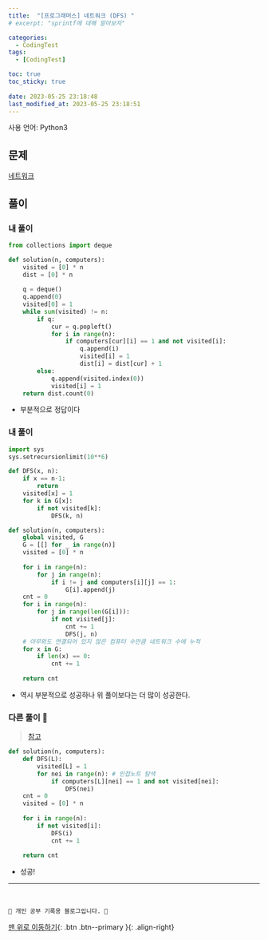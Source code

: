 ```yaml
---
title:  "[프로그래머스] 네트워크 (DFS) "
# excerpt: "sprintf에 대해 알아보자"

categories:
  - CodingTest
tags:
  - [CodingTest]

toc: true
toc_sticky: true
 
date: 2023-05-25 23:18:48
last_modified_at: 2023-05-25 23:18:51
---
```


사용 언어: Python3

## 문제
[네트워크](https://school.programmers.co.kr/learn/courses/30/lessons/43162)<br>

## 풀이
### 내 풀이
```py
from collections import deque

def solution(n, computers):
    visited = [0] * n
    dist = [0] * n
    
    q = deque()
    q.append(0)
    visited[0] = 1
    while sum(visited) != n:
        if q:
            cur = q.popleft()
            for i in range(n):
                if computers[cur][i] == 1 and not visited[i]:
                    q.append(i)
                    visited[i] = 1
                    dist[i] = dist[cur] + 1
        else:
            q.append(visited.index(0))
            visited[i] = 1
    return dist.count(0)
```
- 부분적으로 정답이다

### 내 풀이 
```py
import sys
sys.setrecursionlimit(10**6)

def DFS(x, n):
    if x == n-1:
        return
    visited[x] = 1
    for k in G[x]:
        if not visited[k]:
            DFS(k, n)

def solution(n, computers):
    global visited, G
    G = [[] for _ in range(n)]
    visited = [0] * n
    
    for i in range(n):
        for j in range(n):
            if i != j and computers[i][j] == 1:
                G[i].append(j)
    cnt = 0
    for i in range(n):
        for j in range(len(G[i])):
            if not visited[j]:
                cnt += 1
                DFS(j, n)
    # 아무와도 연결되어 있지 않은 컴퓨터 수만큼 네트워크 수에 누적
    for x in G:
        if len(x) == 0:
            cnt += 1 
    
    return cnt
```
- 역시 부분적으로 성공하나 위 풀이보다는 더 많이 성공한다.



### 다른 풀이 🌟
> [참고](https://daeun-computer-uneasy.tistory.com/70)

```py
def solution(n, computers):
    def DFS(L):
        visited[L] = 1
        for nei in range(n): # 인접노트 탐색
            if computers[L][nei] == 1 and not visited[nei]:
                DFS(nei)
    cnt = 0
    visited = [0] * n
    
    for i in range(n):
        if not visited[i]:
            DFS(i)
            cnt += 1
    
    return cnt
```
- 성공!







***
<br>


    💛 개인 공부 기록용 블로그입니다. 👻

[맨 위로 이동하기](#){: .btn .btn--primary }{: .align-right}